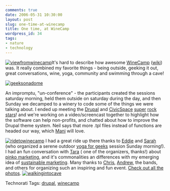 ```yaml
---
comments: true
date: 2006-05-31 10:30:00
layout: post
slug: one-time-at-winecamp
title: One time, at WineCamp
wordpress_id: 34
tags:
- nature
- technology
---
```


[![viewfromwinecamp](http://www.ivanenviroman.com/wp-content/uploads/2006/05/viewfromwinecamp-tm.jpg)](http://www.ivanenviroman.com/wp-content/uploads/2006/05/viewfromwinecamp.jpg)It's hard to describe how awesome [WineCamp](http://www.winecampcalaveras.com) ([wiki](http://barcamp.org/WineCamp)) was. It really combined my favorite things - being outside, geeking it out, great conversations, wine, yoga, community and swimming through a cave!




[![geeksonadome](http://www.ivanenviroman.com/wp-content/uploads/2006/05/geeksonadome-tm.jpg)](http://www.ivanenviroman.com/wp-content/uploads/2006/05/geeksonadome.jpg)

An impromptu, "un-conference" - the participants created the sessions saturday morning, held them outside on saturday during the day, and then Sunday we decamped to a winery to code some of the things we were talking about. I ended up meeting the [Drupal](http://www.drupal.org) and [CivicSpace](http://civicspacelabs.org) [super](http://civicspacelabs.org/home/blog/kieran) [rock](http://www.delocalizedham.com) [stars](http://zacker.org/)! and we're working on a video/screencast together to highlight how the software can help non-profits, and chatted about how to improve the Drupal theme system. Neil says that more .tpl files instead of functions are headed our way, which [Mani](http://www.manisheriar.com/blog/) will love.

[![ridetowinecamp](http://www.ivanenviroman.com/wp-content/uploads/2006/05/ridetowinecamp-tm.jpg)](http://www.ivanenviroman.com/wp-content/uploads/2006/05/ridetowinecamp.jpg)
I had a great ride up there thanks to [Eddie](http://www.geekentertainment.tv/) and [Sarah](http://www.sarahpullman.com/) (who organized a serene outdoor [yoga for geeks](http://www.yogaforgeeks.com) session Sunday morning!). I had an fun conversation with [Tara](http://www.horsepigcow.com/) ( one of the organizers, thanks!) about [pinko marketing](http://pinkomarketing.pbwiki.com/), and it's commonalities an differences with my emerging idea of [sustainable marketing](http://www.sustainablemarketing.com).  Many thanks to [Chris](http://factoryjoe.com/blog/), [Andrew](http://www.rfwine.com/), the bands, and others for organizing such an inspiring and fun event.
[Check out all the photos](http://www.flickr.com/photos/tags/winecampcalaveras/).
[![walkingintocave](http://www.ivanenviroman.com/wp-content/uploads/2006/05/walkingintocave-tm.jpg)](http://www.ivanenviroman.com/wp-content/uploads/2006/05/walkingintocave.jpg)



Technorati Tags: [drupal](http://www.technorati.com/tag/drupal), [winecamp](http://www.technorati.com/tag/winecamp)
